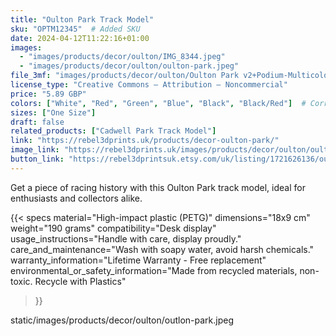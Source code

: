 ```yaml
---
title: "Oulton Park Track Model"
sku: "OPTM12345"  # Added SKU
date: 2024-04-12T11:22:16+01:00
images:
  - "images/products/decor/oulton/IMG_8344.jpeg"
  - "images/products/decor/oulton/oulton-park.jpeg"
file_3mf: "images/products/decor/oulton/Oulton Park v2+Podium-Multicolour.3mf"
license_type: "Creative Commons — Attribution — Noncommercial"
price: "5.89 GBP"
colors: ["White", "Red", "Green", "Blue", "Black", "Black/Red"]  # Corrected color formatting
sizes: ["One Size"]
draft: false
related_products: ["Cadwell Park Track Model"]
link: "https://rebel3dprints.uk/products/decor-oulton-park/"
image_link: "https://rebel3dprints.uk/images/products/decor/oulton/oulton-park.jpeg"
button_link: "https://rebel3dprintsuk.etsy.com/uk/listing/1721626136/oulton-park-race-track-scale-model-with"
---
```

Get a piece of racing history with this Oulton Park track model, ideal for enthusiasts and collectors alike.

{{< specs
    material="High-impact plastic (PETG)"
    dimensions="18x9 cm"
    weight="190 grams"
    compatibility="Desk display"
    usage_instructions="Handle with care, display proudly."
    care_and_maintenance="Wash with soapy water, avoid harsh chemicals."
    warranty_information="Lifetime Warranty - Free replacement"
    environmental_or_safety_information="Made from recycled materials, non-toxic. Recycle with Plastics"
>}}

static/images/products/decor/oulton/outlon-park.jpeg
